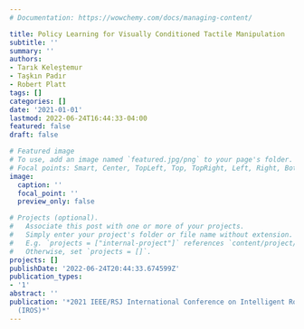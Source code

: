 ```yaml
---
# Documentation: https://wowchemy.com/docs/managing-content/

title: Policy Learning for Visually Conditioned Tactile Manipulation
subtitle: ''
summary: ''
authors:
- Tarık Keleştemur
- Taşkın Padır
- Robert Platt
tags: []
categories: []
date: '2021-01-01'
lastmod: 2022-06-24T16:44:33-04:00
featured: false
draft: false

# Featured image
# To use, add an image named `featured.jpg/png` to your page's folder.
# Focal points: Smart, Center, TopLeft, Top, TopRight, Left, Right, BottomLeft, Bottom, BottomRight.
image:
  caption: ''
  focal_point: ''
  preview_only: false

# Projects (optional).
#   Associate this post with one or more of your projects.
#   Simply enter your project's folder or file name without extension.
#   E.g. `projects = ["internal-project"]` references `content/project/deep-learning/index.md`.
#   Otherwise, set `projects = []`.
projects: []
publishDate: '2022-06-24T20:44:33.674599Z'
publication_types:
- '1'
abstract: ''
publication: '*2021 IEEE/RSJ International Conference on Intelligent Robots and Systems
  (IROS)*'
---
```


